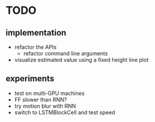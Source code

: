 # TODO

## implementation
- refactor the APIs
  - refactor command line arguments
- visualize estimated value using a fixed height line plot

## experiments
- test on multi-GPU machines
- FF slower than RNN?
- try motion blur with RNN
- switch to LSTMBlockCell and test speed
